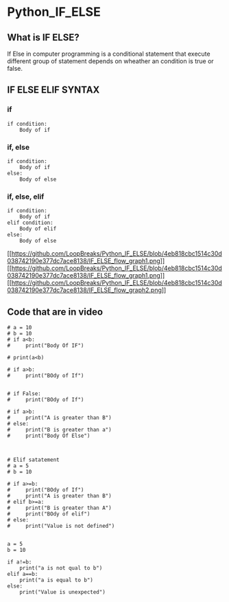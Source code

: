 # Python_IF_ELSE
## What is IF ELSE?
If Else in computer programming is a conditional statement that execute different group of statement depends on wheather an condition is true or false.

## IF ELSE ELIF SYNTAX
### if
```
if condition:
    Body of if
```
### if, else
```
if condition:
    Body of if
else: 
    Body of else
```

### if, else, elif
```
if condition:
    Body of if
elif condition:
    Body of elif
else: 
    Body of else
```    
[[https://github.com/LoopBreaks/Python_IF_ELSE/blob/4eb818cbc1514c30d038742190e377dc7ace8138/IF_ELSE_flow_graph1.png]]
[[https://github.com/LoopBreaks/Python_IF_ELSE/blob/4eb818cbc1514c30d038742190e377dc7ace8138/IF_ELSE_flow_graph1.png]]
[[https://github.com/LoopBreaks/Python_IF_ELSE/blob/4eb818cbc1514c30d038742190e377dc7ace8138/IF_ELSE_flow_graph2.png]]

## Code that are in video
```
# a = 10
# b = 10
# if a<b:
#     print("Body Of IF")

# print(a<b)

# if a>b:
#     print("BOdy of If")


# if False:
#     print("BOdy of If")

# if a>b:
#     print("A is greater than B")
# else:
#     print("B is greater than a")
#     print("Body Of Else")



# Elif satatement
# a = 5
# b = 10

# if a>=b:
#     print("BOdy of If")
#     print("A is greater than B")
# elif b>=a:
#     print("B is greater than A")
#     print("BOdy of elif")
# else:
#     print("Value is not defined")


a = 5
b = 10

if a!=b:
    print("a is not qual to b")
elif a==b:
    print("a is equal to b")
else:
    print("Value is unexpected")
 ```
